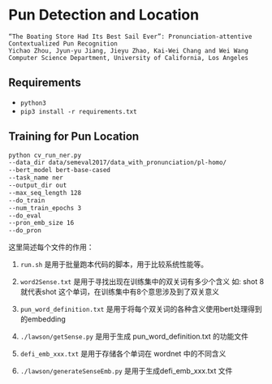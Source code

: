 

# Pun Detection and Location

```
“The Boating Store Had Its Best Sail Ever”: Pronunciation-attentive Contextualized Pun Recognition
Yichao Zhou, Jyun-yu Jiang, Jieyu Zhao, Kai-Wei Chang and Wei Wang
Computer Science Department, University of California, Los Angeles
```

## Requirements

- `python3`
- `pip3 install -r requirements.txt`

## Training for Pun Location

```Bash
python cv_run_ner.py 
--data_dir data/semeval2017/data_with_pronunciation/pl-homo/ 
--bert_model bert-base-cased 
--task_name ner 
--output_dir out 
--max_seq_length 128 
--do_train 
--num_train_epochs 3 
--do_eval 
--pron_emb_size 16 
--do_pron 
```


这里简述每个文件的作用：
1. `run.sh` 是用于批量跑本代码的脚本，用于比较系统性能等。
2. `word2Sense.txt` 是用于寻找出现在训练集中的双关词有多少个含义
如:
shot	8 
就代表shot 这个单词，在训练集中有8个意思涉及到了双关意义

3. `pun_word_definition.txt` 是用于将每个双关词的各种含义使用bert处理得到的embedding 
4. `./lawson/getSense.py`  是用于生成 pun_word_definition.txt 的功能文件
5. `defi_emb_xxx.txt` 是用于存储各个单词在 wordnet 中的不同含义
6. `./lawson/generateSenseEmb.py` 是用于生成defi_emb_xxx.txt 文件
